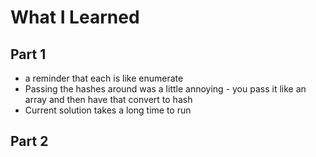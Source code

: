 # What I Learned

## Part 1
- a reminder that each is like enumerate
- Passing the hashes around was a little annoying - you pass it like an array and then have that convert to hash
- Current solution takes a long time to run

## Part 2
